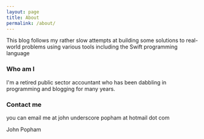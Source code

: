 ```yaml
---
layout: page
title: About
permalink: /about/
---
```


This blog follows my rather slow attempts at building some solutions to real-world problems using various tools including the Swift programming language

### Who am I 

I'm a retired public sector accountant who has been dabbling in programming and blogging for many years.

### Contact me

you can email me at john underscore popham at hotmail dot com

John Popham